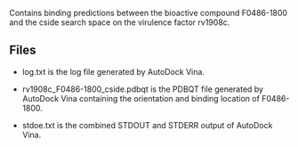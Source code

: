 Contains binding predictions between the bioactive compound F0486-1800 and the cside search space on the virulence factor rv1908c.

## Files

- log.txt is the log file generated by AutoDock Vina.

- rv1908c_F0486-1800_cside.pdbqt is the PDBQT file generated by AutoDock Vina containing the orientation and binding location of F0486-1800.

- stdoe.txt is the combined STDOUT and STDERR output of AutoDock Vina.


